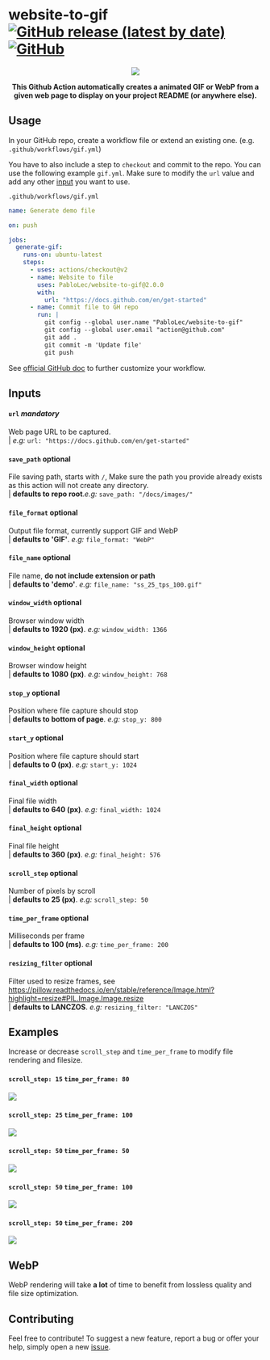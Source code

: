 # website-to-gif [![GitHub release (latest by date)](https://img.shields.io/github/v/release/pablolec/website-to-gif)](https://github.com/PabloLec/website-to-gif/releases/) [![GitHub](https://img.shields.io/github/license/pablolec/website-to-gif)](https://github.com/PabloLec/website-to-gif/blob/main/LICENSE)


<p align="center">
    <img src="docs/images/ss_15_tps_80.gif">
</p>
<p align="center">
    <b>This Github Action automatically creates a animated GIF or WebP from a given web page to display on your project README (or anywhere else).</b>
</p>

## Usage


In your GitHub repo, create a workflow file or extend an existing one. (e.g. `.github/workflows/gif.yml`)

You have to also include a step to `checkout` and commit to the repo.
You can use the following example `gif.yml`. Make sure to modify the `url` value and add any other [input](#Inputs) you want to use.

`.github/workflows/gif.yml`
``` yaml
name: Generate demo file

on: push

jobs:
  generate-gif:
    runs-on: ubuntu-latest
    steps:
      - uses: actions/checkout@v2
      - name: Website to file
        uses: PabloLec/website-to-gif@2.0.0
        with:
          url: "https://docs.github.com/en/get-started"
      - name: Commit file to GH repo
        run: |
          git config --global user.name "PabloLec/website-to-gif"
          git config --global user.email "action@github.com"
          git add .
          git commit -m 'Update file'
          git push
```

See [official GitHub doc](https://docs.github.com/en/actions/reference/workflow-syntax-for-github-actions) to further customize your workflow.

## Inputs

#### `url` *mandatory*

Web page URL to be captured.  
| *e.g:* `url: "https://docs.github.com/en/get-started"`

#### `save_path` optional

File saving path, starts with `/`,
Make sure the path you provide already exists as this action will not create any directory.  
| **defaults to repo root**.*e.g:* `save_path: "/docs/images/"`

#### `file_format` optional

Output file format, currently support GIF and WebP  
| **defaults to 'GIF'**. *e.g:* `file_format: "WebP"`

#### `file_name` optional

File name, **do not include extension or path**  
| **defaults to 'demo'**. *e.g:* `file_name: "ss_25_tps_100.gif"`

#### `window_width` optional

Browser window width  
| **defaults to 1920 (px)**. *e.g:* `window_width: 1366`

#### `window_height` optional

Browser window height  
| **defaults to 1080 (px)**. *e.g:* `window_height: 768`

#### `stop_y` optional

Position where file capture should stop  
| **defaults to bottom of page**. *e.g:* `stop_y: 800`

#### `start_y` optional

Position where file capture should start  
| **defaults to 0 (px)**. *e.g:* `start_y: 1024`

#### `final_width` optional

Final file width  
| **defaults to 640 (px)**. *e.g:* `final_width: 1024`

#### `final_height` optional

Final file height  
| **defaults to 360 (px)**. *e.g:* `final_height: 576`

#### `scroll_step` optional

Number of pixels by scroll  
| **defaults to 25 (px)**. *e.g:* `scroll_step: 50`

#### `time_per_frame` optional

Milliseconds per frame  
| **defaults to 100 (ms)**. *e.g:* `time_per_frame: 200`

#### `resizing_filter` optional

Filter used to resize frames, see https://pillow.readthedocs.io/en/stable/reference/Image.html?highlight=resize#PIL.Image.Image.resize  
| **defaults to LANCZOS**. *e.g:* `resizing_filter: "LANCZOS"`

## Examples

Increase or decrease `scroll_step` and `time_per_frame` to modify file rendering and filesize.

#### `scroll_step: 15` `time_per_frame: 80`
![](/docs/images/ss_15_tps_80.gif)
#### `scroll_step: 25` `time_per_frame: 100`
![](/docs/images/ss_25_tps_100.gif)
#### `scroll_step: 50` `time_per_frame: 50`
![](/docs/images/ss_50_tps_50.gif)
#### `scroll_step: 50` `time_per_frame: 100`
![](/docs/images/ss_50_tps_100.gif)
#### `scroll_step: 50` `time_per_frame: 200`
![](/docs/images/ss_50_tps_200.gif)

## WebP

WebP rendering will take **a lot** of time to benefit from lossless quality and file size optimization.

## Contributing

Feel free to contribute!
To suggest a new feature, report a bug or offer your help, simply open a new [issue](https://github.com/PabloLec/website-to-gif/issues).
